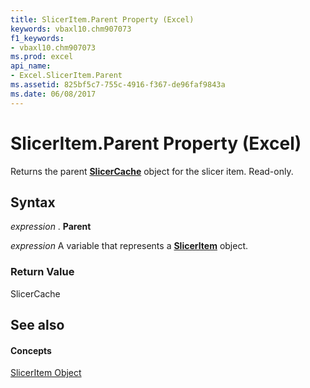 ```yaml
---
title: SlicerItem.Parent Property (Excel)
keywords: vbaxl10.chm907073
f1_keywords:
- vbaxl10.chm907073
ms.prod: excel
api_name:
- Excel.SlicerItem.Parent
ms.assetid: 825bf5c7-755c-4916-f367-de96faf9843a
ms.date: 06/08/2017
---
```



# SlicerItem.Parent Property (Excel)

Returns the parent  **[SlicerCache](Excel.SlicerCache.md)** object for the slicer item. Read-only.


## Syntax

 _expression_ . **Parent**

 _expression_ A variable that represents a **[SlicerItem](Excel.SlicerItem.md)** object.


### Return Value

SlicerCache


## See also


#### Concepts


[SlicerItem Object](Excel.SlicerItem.md)

